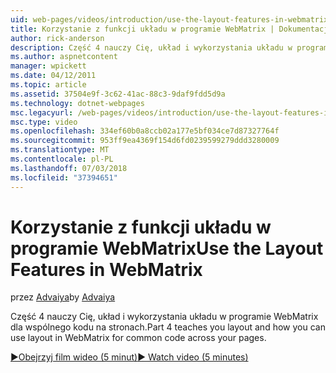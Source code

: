 ```yaml
---
uid: web-pages/videos/introduction/use-the-layout-features-in-webmatrix
title: Korzystanie z funkcji układu w programie WebMatrix | Dokumentacja firmy Microsoft
author: rick-anderson
description: Część 4 nauczy Cię, układ i wykorzystania układu w programie WebMatrix dla wspólnego kodu na stronach.
ms.author: aspnetcontent
manager: wpickett
ms.date: 04/12/2011
ms.topic: article
ms.assetid: 37504e9f-3c62-41ac-88c3-9daf9fdd5d9a
ms.technology: dotnet-webpages
msc.legacyurl: /web-pages/videos/introduction/use-the-layout-features-in-webmatrix
msc.type: video
ms.openlocfilehash: 334ef60b0a8ccb02a177e5bf034ce7d87327764f
ms.sourcegitcommit: 953ff9ea4369f154d6fd0239599279ddd3280009
ms.translationtype: MT
ms.contentlocale: pl-PL
ms.lasthandoff: 07/03/2018
ms.locfileid: "37394651"
---
```

<a name="use-the-layout-features-in-webmatrix"></a><span data-ttu-id="e4339-103">Korzystanie z funkcji układu w programie WebMatrix</span><span class="sxs-lookup"><span data-stu-id="e4339-103">Use the Layout Features in WebMatrix</span></span>
====================
<span data-ttu-id="e4339-104">przez [Advaiya](https://twitter.com/Advaiyasolns)</span><span class="sxs-lookup"><span data-stu-id="e4339-104">by [Advaiya](https://twitter.com/Advaiyasolns)</span></span>

<span data-ttu-id="e4339-105">Część 4 nauczy Cię, układ i wykorzystania układu w programie WebMatrix dla wspólnego kodu na stronach.</span><span class="sxs-lookup"><span data-stu-id="e4339-105">Part 4 teaches you layout and how you can use layout in WebMatrix for common code across your pages.</span></span>

[<span data-ttu-id="e4339-106">&#9654;Obejrzyj film wideo (5 minut)</span><span class="sxs-lookup"><span data-stu-id="e4339-106">&#9654; Watch video (5 minutes)</span></span>](https://channel9.msdn.com/Blogs/ASP-NET-Site-Videos/use-the-layout-features-in-webmatrix)
